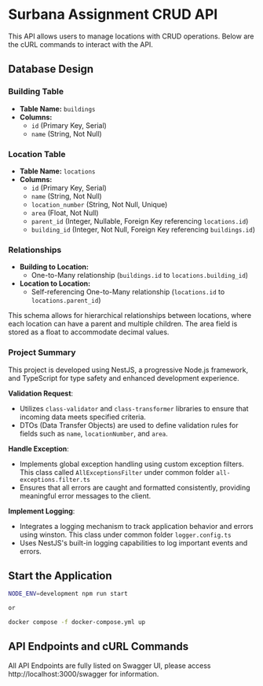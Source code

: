 # Surbana Assignment CRUD API

This API allows users to manage locations with CRUD operations. Below are the cURL commands to interact with the API.

## Database Design

### Building Table
- **Table Name:** `buildings`
- **Columns:**
  - `id` (Primary Key, Serial)
  - `name` (String, Not Null)

### Location Table
- **Table Name:** `locations`
- **Columns:**
  - `id` (Primary Key, Serial)
  - `name` (String, Not Null)
  - `location_number` (String, Not Null, Unique)
  - `area` (Float, Not Null)
  - `parent_id` (Integer, Nullable, Foreign Key referencing `locations.id`)
  - `building_id` (Integer, Not Null, Foreign Key referencing `buildings.id`)

### Relationships
- **Building to Location:**
  - One-to-Many relationship (`buildings.id` to `locations.building_id`)
- **Location to Location:**
  - Self-referencing One-to-Many relationship (`locations.id` to `locations.parent_id`)

This schema allows for hierarchical relationships between locations, where each location can have a parent and multiple children. The area field is stored as a float to accommodate decimal values.

### Project Summary

This project is developed using NestJS, a progressive Node.js framework, and TypeScript for type safety and enhanced development experience.

**Validation Request**:
- Utilizes `class-validator` and `class-transformer` libraries to ensure that incoming data meets specified criteria.
- DTOs (Data Transfer Objects) are used to define validation rules for fields such as `name`, `locationNumber`, and `area`.

**Handle Exception**:
- Implements global exception handling using custom exception filters. This class called `AllExceptionsFilter` under common folder `all-exceptions.filter.ts`
- Ensures that all errors are caught and formatted consistently, providing meaningful error messages to the client.

**Implement Logging**:
- Integrates a logging mechanism to track application behavior and errors using winston. This class under common folder `logger.config.ts`
- Uses NestJS's built-in logging capabilities to log important events and errors.

## Start the Application

```bash
NODE_ENV=development npm run start

or

docker compose -f docker-compose.yml up
```

## API Endpoints and cURL Commands

All API Endpoints are fully listed on Swagger UI, please access http://localhost:3000/swagger for information.
